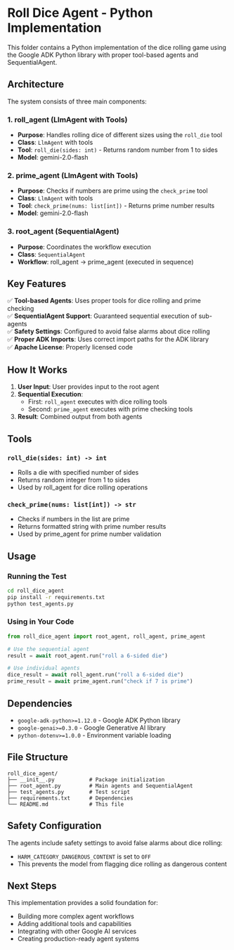 # Roll Dice Agent - Python Implementation

This folder contains a Python implementation of the dice rolling game using the Google ADK Python library with proper tool-based agents and SequentialAgent.

## Architecture

The system consists of three main components:

### 1. **roll_agent** (LlmAgent with Tools)
- **Purpose**: Handles rolling dice of different sizes using the `roll_die` tool
- **Class**: `LlmAgent` with tools
- **Tool**: `roll_die(sides: int)` - Returns random number from 1 to sides
- **Model**: gemini-2.0-flash

### 2. **prime_agent** (LlmAgent with Tools)
- **Purpose**: Checks if numbers are prime using the `check_prime` tool
- **Class**: `LlmAgent` with tools
- **Tool**: `check_prime(nums: list[int])` - Returns prime number results
- **Model**: gemini-2.0-flash

### 3. **root_agent** (SequentialAgent)
- **Purpose**: Coordinates the workflow execution
- **Class**: `SequentialAgent`
- **Workflow**: roll_agent → prime_agent (executed in sequence)

## Key Features

✅ **Tool-based Agents**: Uses proper tools for dice rolling and prime checking  
✅ **SequentialAgent Support**: Guaranteed sequential execution of sub-agents  
✅ **Safety Settings**: Configured to avoid false alarms about dice rolling  
✅ **Proper ADK Imports**: Uses correct import paths for the ADK library  
✅ **Apache License**: Properly licensed code  

## How It Works

1. **User Input**: User provides input to the root agent
2. **Sequential Execution**: 
   - First: `roll_agent` executes with dice rolling tools
   - Second: `prime_agent` executes with prime checking tools
3. **Result**: Combined output from both agents

## Tools

### `roll_die(sides: int) -> int`
- Rolls a die with specified number of sides
- Returns random integer from 1 to sides
- Used by roll_agent for dice rolling operations

### `check_prime(nums: list[int]) -> str`
- Checks if numbers in the list are prime
- Returns formatted string with prime number results
- Used by prime_agent for prime number validation

## Usage

### Running the Test

```bash
cd roll_dice_agent
pip install -r requirements.txt
python test_agents.py
```

### Using in Your Code

```python
from roll_dice_agent import root_agent, roll_agent, prime_agent

# Use the sequential agent
result = await root_agent.run("roll a 6-sided die")

# Use individual agents
dice_result = await roll_agent.run("roll a 6-sided die")
prime_result = await prime_agent.run("check if 7 is prime")
```

## Dependencies

- `google-adk-python>=1.12.0` - Google ADK Python library
- `google-genai>=0.3.0` - Google Generative AI library
- `python-dotenv>=1.0.0` - Environment variable loading

## File Structure

```
roll_dice_agent/
├── __init__.py           # Package initialization
├── root_agent.py         # Main agents and SequentialAgent
├── test_agents.py        # Test script
├── requirements.txt      # Dependencies
└── README.md             # This file
```

## Safety Configuration

The agents include safety settings to avoid false alarms about dice rolling:
- `HARM_CATEGORY_DANGEROUS_CONTENT` is set to `OFF`
- This prevents the model from flagging dice rolling as dangerous content

## Next Steps

This implementation provides a solid foundation for:
- Building more complex agent workflows
- Adding additional tools and capabilities
- Integrating with other Google AI services
- Creating production-ready agent systems
